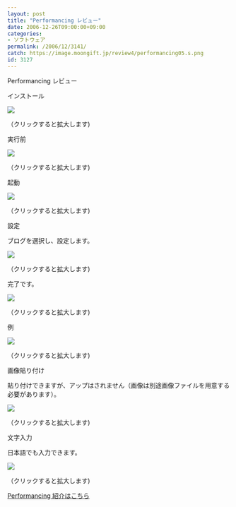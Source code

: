 ```yaml
---
layout: post
title: "Performancing レビュー"
date: 2006-12-26T09:00:00+09:00
categories:
- ソフトウェア
permalink: /2006/12/3141/
catch: https://image.moongift.jp/review4/performancing05.s.png
id: 3127
---
```

Performancing レビュー  
<!--more-->

インストール

  

[![](https://image.moongift.jp/review4/performancing01.s.png)](https://image.moongift.jp/review4/performancing01.png)  
  
（クリックすると拡大します)

  

実行前

  

[![](https://image.moongift.jp/review4/performancing02.s.png)](https://image.moongift.jp/review4/performancing02.png)  
  
（クリックすると拡大します)

  

起動

  

[![](https://image.moongift.jp/review4/performancing03.s.png)](https://image.moongift.jp/review4/performancing03.png)  
  
（クリックすると拡大します)

  

設定

  

ブログを選択し、設定します。

  

[![](https://image.moongift.jp/review4/performancing04.s.png)](https://image.moongift.jp/review4/performancing04.png)  
  
（クリックすると拡大します)

  

完了です。

  

[![](https://image.moongift.jp/review4/performancing05.s.png)](https://image.moongift.jp/review4/performancing05.png)  
  
（クリックすると拡大します)

  

例

  

[![](https://image.moongift.jp/review4/performancing07.s.png)](https://image.moongift.jp/review4/performancing07.png)  
  
（クリックすると拡大します)

  

画像貼り付け

  

貼り付けできますが、アップはされません（画像は別途画像ファイルを用意する必要があります）。

  

[![](https://image.moongift.jp/review4/performancing08.s.png)](https://image.moongift.jp/review4/performancing08.png)  
  
（クリックすると拡大します)

  

文字入力

  

日本語でも入力できます。

  

[![](https://image.moongift.jp/review4/performancing09.s.png)](https://image.moongift.jp/review4/performancing09.png)  
  
（クリックすると拡大します)

  

[Performancing 紹介はこちら](http://fw.moongift.jp/intro/i-3128.html)

